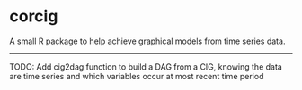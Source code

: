 # corcig

A small R package to help achieve graphical models from time series data.

---

TODO: Add cig2dag function to build a DAG from a CIG, knowing the data are time series and which variables occur at most recent time period
